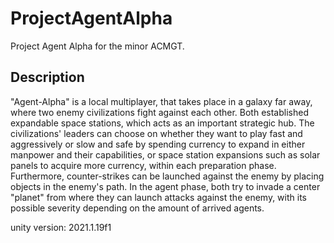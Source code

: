 # ProjectAgentAlpha
Project Agent Alpha for the minor ACMGT.

## Description
"Agent-Alpha" is a local multiplayer, that takes place in a galaxy far away, where two enemy civilizations fight against each other.
Both established expandable space stations, which acts as an important strategic hub. The civilizations' leaders can choose
on whether they want to play fast and aggressively or slow and safe by spending currency to expand in either manpower and their capabilities, or space station expansions such as 
solar panels to acquire more currency, within each preparation phase.
Furthermore, counter-strikes can be launched against the enemy by placing objects in the enemy's path.
In the agent phase, both try to invade a center "planet" from where they can launch attacks against the enemy, with its possible severity depending on the amount of arrived agents.

unity version: 2021.1.19f1
